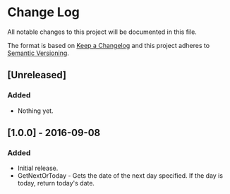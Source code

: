 # Change Log
All notable changes to this project will be documented in this file.

The format is based on [Keep a Changelog](http://keepachangelog.com/) 
and this project adheres to [Semantic Versioning](http://semver.org/).

## [Unreleased]
### Added
- Nothing yet.

## [1.0.0] - 2016-09-08
### Added
- Initial release.
- GetNextOrToday - Gets the date of the next day specified.  If the day is today, return today's date.